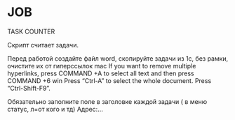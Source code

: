 # JOB
TASK COUNTER


Скрипт считает задачи.

Перед работой создайте файл word, скопируйте задачи из 1c, без рамки, очистите их от гиперссылок
mac If you want to remove multiple hyperlinks, press  COMMAND +A to select all text and then press  COMMAND +6
win  Press “Ctrl-A” to select the whole document. Press “Ctrl-Shift-F9”.

Обязательно заполните поле в заголовке каждой задачи ( в меню статус, л=от кого и тд) Адрес:...
